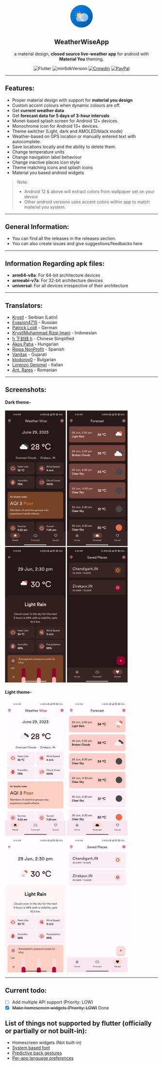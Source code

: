 <div align="center">
   <img width="80" height="80" src="screenshots/logo.png"/>
   <h2>WeatherWiseApp</h2>
   <p>a material design, <strong>closed source live-weather app</strong> for android with <strong>Material You</strong> theming.</p>
</div>
<div align="center">

![Flutter](https://img.shields.io/badge/Platform-Flutter-blue)
![minSdkVersion](https://img.shields.io/badge/minSdkVersion-21-green.svg)
[![Crowdin](https://badges.crowdin.net/weatherwise/localized.svg)](https://crowdin.com/project/weatherwise)
[![PayPal](https://img.shields.io/badge/PayPal-00457C?logo=paypal&logoColor=white)](https://paypal.me/milindgoel15)

</div>

---

## Features:

-  Proper material design with support for **material you design**
-  Custom accent colours when dynamic colours are off.
-  Get **current weather data**
-  Get **forecast data for 5 days of 3-hour intervals**
-  Monet-based splash screen for Android 12+ devices.
-  Monochrome icon for Android 13+ devices.
-  Theme switcher (Light, dark and AMOLED/black mode)
-  Weather-based on GPS location or manually entered text with autocomplete.
-  Save locations locally and the ability to delete them.
-  Change temperature units
-  Change navigation label behaviour
-  Change inactive places icon style
-  Theme matching icons and splash icons
-  Material you based android widgets

> Note:
>
> -  Android 12 & above will extract colors from wallpaper set on your device
> -  Other android versions uses accent colors within app to match material you system.

---

## General Information:

-  You can find all the releases in the releases section.
-  You can also create issues and give suggestions/feedbacks here

---

## Information Regarding apk files:

-  **arm64-v8a**: For 64-bit architecture devices
-  **armeabi-v7a**: For 32-bit architecture devices
-  **universal**: For all devices irrespective of their architecture

---

## Translators:

-  [Krystl](https://crowdin.com/profile/krystl) - Serbian (Latin)
-  [Evasion4715](https://crowdin.com/profile/evasion4715) - Russian
-  [Patrick Loidl](https://crowdin.com/profile/palo6415) - German
-  [KrystlMuhammad Rizqi Imani](https://crowdin.com/profile/rizqiimani) - Indonesian
-  [h 下划线 h](https://crowdin.com/profile/hunderlinehh) - Chinese Simplified
-  [Ákos Paha](https://crowdin.com/profile/pahaakos) - Hungarian
-  [Rippa NonProfit](https://crowdin.com/profile/rippanonprofit) - Spanish
-  [Vanitas](https://crowdin.com/profile/BlackSpectrum) - Gujarati
-  [ktodorov0](https://crowdin.com/profile/ktodorov0) - Bulgarian
-  [Lorenzo Geromel](https://crowdin.com/profile/lorenzo.geromel) - Italian
-  [Ant. Rares](https://crowdin.com/profile/iepurooy) - Romanian

---

## Screenshots:

#### Dark theme-

<img src="./screenshots/Dark/HomeDark.jpg" width="200"/> <img src="./screenshots/Dark/ForecastDark.jpg" width="200"/>
<img src="./screenshots/Dark/ForecastDetailsDark.jpg" width="200"/> <img src="./screenshots/Dark/SavedDark.jpg" width="200"/>

#### Light theme-

<img src="./screenshots/Light/HomeLight.jpg" width="200"/> <img src="./screenshots/Light/ForecastLight.jpg" width="200"/>
<img src="./screenshots/Light/ForecastDetailsLight.jpg" width="200"/> <img src="./screenshots/Light/SavedLight.jpg" width="200"/>

---

## Current todo:

-  [ ] Add multiple API support (Priority: LOW)
-  [x] ~~Make homescreen widgets (Priority: LOW)~~ Done

## List of things not supported by flutter (officially or partially or not built-in):

-  Homescreen widgets (Not built-in)
-  [System based font ](https://github.com/flutter/flutter/issues/48381)
-  [Predictive back gestures](https://github.com/flutter/flutter/issues/109513)
-  [Per-app language preferences](https://github.com/flutter/flutter/issues/109842)

